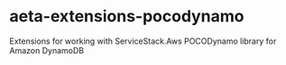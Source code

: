 # aeta-extensions-pocodynamo
Extensions for working with ServiceStack.Aws POCODynamo library for Amazon DynamoDB
